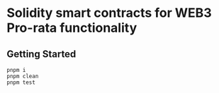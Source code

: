 # Solidity smart contracts for WEB3 Pro-rata functionality

## Getting Started

```text
pnpm i
pnpm clean
pnpm test
```
